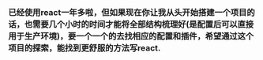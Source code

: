 ### 已经使用react一年多啦，但如果现在你让我从头开始搭建一个项目的话，也需要几个小时的时间才能将全部结构梳理好(是配置后可以直接用于生产环境)，要一个一个的去找相应的配置和插件，希望通过这个项目的探索，能找到更舒服的方法写react.
